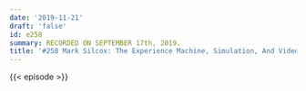 ```yaml
---
date: '2019-11-21'
draft: 'false'
id: e258
summary: RECORDED ON SEPTEMBER 17th, 2019.
title: '#258 Mark Silcox: The Experience Machine, Simulation, And Videogames'
---
```

{{< episode >}}
